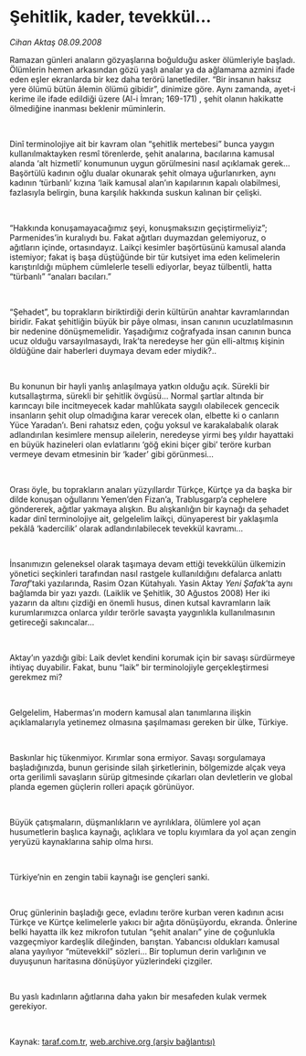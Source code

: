 # Şehitlik, kader, tevekkül...

*Cihan Aktaş 08.09.2008*

<div class="taraf_structure_2col_1zq">
<div class="margen_n">



 <p></p><p>Ramazan günleri anaların gözyaşlarına boğulduğu asker ölümleriyle başladı. Ölümlerin hemen arkasından gözü yaşlı analar ya da ağlamama azmini ifade eden eşler ekranlarda bir kez daha terörü lanetlediler. “Bir insanın haksız yere ölümü bütün âlemin ölümü gibidir”, dinimize göre. Aynı zamanda, ayet-i kerime ile ifade edildiği üzere (Al-i İmran; 169-171) , şehit olanın hakikatte ölmediğine inanması beklenir müminlerin. </p><br/>
<p>Dinî terminolojiye ait bir kavram olan “şehitlik mertebesi” bunca yaygın kullanılmaktayken resmî törenlerde, şehit analarına, bacılarına kamusal alanda ‘alt hizmetli’ konumunun uygun görülmesini nasıl açıklamak gerek... Başörtülü kadının oğlu dualar okunarak şehit olmaya uğurlanırken, aynı kadının ‘türbanlı’ kızına ‘laik kamusal alan’ın kapılarının kapalı olabilmesi, fazlasıyla belirgin, buna karşılık hakkında suskun kalınan bir çelişki. </p><br/>
<p>“Hakkında konuşamayacağımız şeyi, konuşmaksızın geçiştirmeliyiz”; Parmenides’in kuralıydı bu. Fakat ağıtları duymazdan gelemiyoruz, o ağıtların içinde, ortasındayız. Laikçi kesimler başörtüsünü kamusal alanda istemiyor; fakat iş başa düştüğünde bir tür kutsiyet ima eden kelimelerin karıştırıldığı müphem cümlelerle teselli ediyorlar, beyaz tülbentli, hatta “türbanlı” “anaları bacıları.” </p><br/>
<p>“Şehadet”, bu toprakların biriktirdiği derin kültürün anahtar kavramlarından biridir. Fakat şehitliğin büyük bir pâye olması, insan canının ucuzlatılmasının bir nedenine dönüşmemelidir. Yaşadığımız coğrafyada insan canının bunca ucuz olduğu varsayılmasaydı, Irak’ta neredeyse her gün elli-altmış kişinin öldüğüne dair haberleri duymaya devam eder miydik?.. </p><br/>
<p>Bu konunun bir hayli yanlış anlaşılmaya yatkın olduğu açık. Sürekli bir kutsallaştırma, sürekli bir şehitlik övgüsü... Normal şartlar altında bir karıncayı bile incitmeyecek kadar mahlûkata saygılı olabilecek gencecik insanların şehit olup olmadığına karar verecek olan, elbette ki o canların Yüce Yaradan’ı. Beni rahatsız eden, çoğu yoksul ve karakalabalık olarak adlandırılan kesimlere mensup ailelerin, neredeyse yirmi beş yıldır hayattaki en büyük hazineleri olan evlatlarını ‘göğ ekini biçer gibi’ teröre kurban vermeye devam etmesinin bir ‘kader’ gibi görünmesi... </p><br/>
<p>Orası öyle, bu toprakların anaları yüzyıllardır Türkçe, Kürtçe ya da başka bir dilde konuşan oğullarını Yemen’den Fizan’a, Trablusgarp’a cephelere göndererek, ağıtlar yakmaya alışkın. Bu alışkanlığın bir kaynağı da şehadet kadar dinî terminolojiye ait, gelgelelim laikçi, dünyaperest bir yaklaşımla pekâlâ ‘kadercilik’ olarak adlandırılabilecek tevekkül kavramı... </p><br/>
<p>İnsanımızın geleneksel olarak taşımaya devam ettiği tevekkülün ülkemizin yönetici seçkinleri tarafından nasıl rastgele kullanıldığını defalarca anlattı <i>Taraf</i>’taki yazılarında, Rasim Ozan Kütahyalı. Yasin Aktay <i>Yeni Şafak</i>’ta aynı bağlamda bir yazı yazdı. (Laiklik ve Şehitlik, 30 Ağustos 2008) Her iki yazarın da altını çizdiği en önemli husus, dinen kutsal kavramların laik kurumlarımızca onlarca yıldır terörle savaşta yaygınlıkla kullanılmasının getireceği sakıncalar... </p><br/>
<p>Aktay’ın yazdığı gibi: Laik devlet kendini korumak için bir savaşı sürdürmeye ihtiyaç duyabilir. Fakat, bunu “laik” bir terminolojiyle gerçekleştirmesi gerekmez mi?</p><br/>
<p>Gelgelelim, Habermas’ın modern kamusal alan tanımlarına ilişkin açıklamalarıyla yetinemez olmasına şaşılmaması gereken bir ülke, Türkiye. </p><br/>
<p>Baskınlar hiç tükenmiyor. Kırımlar sona ermiyor. Savaşı sorgulamaya başladığınızda, bunun gerisinde silah şirketlerinin, bölgemizde alçak veya orta gerilimli savaşların sürüp gitmesinde çıkarları olan devletlerin ve global planda egemen güçlerin rolleri apaçık görünüyor. </p><br/>
<p>Büyük çatışmaların, düşmanlıkların ve ayrılıklara, ölümlere yol açan husumetlerin başlıca kaynağı, açlıklara ve toplu kıyımlara da yol açan zengin yeryüzü kaynaklarına sahip olma hırsı. </p><br/>
<p>Türkiye’nin en zengin tabii kaynağı ise gençleri sanki. </p><br/>
<p>Oruç günlerinin başladığı gece, evladını teröre kurban veren kadının acısı Türkçe ve Kürtçe kelimelerle yakıcı bir ağıta dönüşüyordu, ekranda. Önlerine belki hayatta ilk kez mikrofon tutulan “şehit anaları” yine de çoğunlukla vazgeçmiyor kardeşlik dileğinden, barıştan. Yabancısı oldukları kamusal alana yayılıyor “mütevekkil” sözleri... Bir toplumun derin varlığının ve duyuşunun haritasına dönüşüyor yüzlerindeki çizgiler. </p><br/>
<p>Bu yaslı kadınların ağıtlarına daha yakın bir mesafeden kulak vermek gerekiyor.</p>

<br/>


<div id="taraf_not">
</div>

</div>


</div>

Kaynak: [taraf.com.tr](http://taraf.com.tr:80/makale/1834.htm), [web.archive.org (arşiv bağlantısı)](http://web.archive.org/web/20090219222255/http://taraf.com.tr:80/makale/1834.htm)

